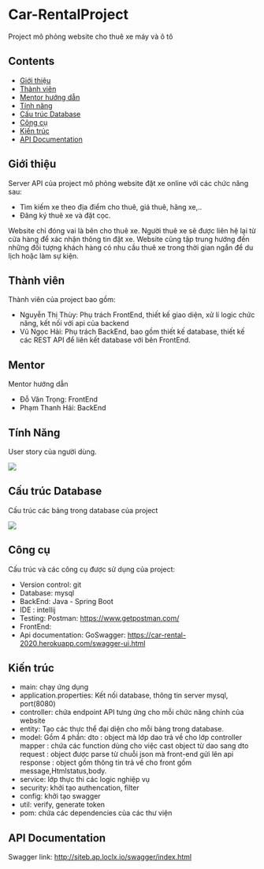 # Car-RentalProject
Project mô phỏng website cho thuê xe máy và ô tô

## Contents
- [Giới thiệu](#Giới-thiệu)
- [Thành viên](#Thành-viên)
- [Mentor hướng dẫn](#Mentor)
- [Tính năng](#Tính-năng)
- [Cấu trúc Database](#Cấu-trúc-Database)
- [Công cụ](#Công-cụ)
- [Kiến trúc](#Kiến-trúc)
- [API Documentation](#API-Documentation)


## Giới thiệu
Server API của project mô phỏng website đặt xe online với các chức năng sau:
- Tìm kiếm xe theo địa điểm cho thuê, giá thuê, hãng xe,..
- Đăng ký thuê xe và đặt cọc.

Website chỉ đóng vai là bên cho thuê xe. Người thuê xe sẽ được liên hệ lại từ cửa hàng để xác nhận thông tin đặt xe. Website cũng tập trung hướng đến những đối tượng khách hàng có nhu cầu thuê xe trong thời gian ngắn để du lịch hoặc làm sự kiện.

## Thành viên
Thành viên của project bao gồm:
- Nguyễn Thị Thùy: Phụ trách FrontEnd, thiết kế giao diện, xử lí logic chức năng, kết nối với api của backend
- Vũ Ngọc Hải: Phụ trách BackEnd, bao gồm thiết kế database, thiết kế các REST API để liên kết database với bên FrontEnd.

## Mentor
Mentor hướng dẫn
- Đỗ Văn Trọng: FrontEnd
- Phạm Thanh Hải: BackEnd

## Tính Năng
User story của người dùng.

<img align="left|middle" src="https://i.imgur.com/isbtagv.png">

## Cấu trúc Database
Cấu trúc các bảng trong database của project

<img align="middle" src="https://i.imgur.com/0uOr82c.png">

## Công cụ
Cấu trúc và các công cụ được sử dụng của project:
- Version control: git
- Database: mysql
- BackEnd: Java - Spring Boot
- IDE : intellij
- Testing: Postman: https://www.getpostman.com/
- FrontEnd:
- Api documentation: GoSwagger: https://car-rental-2020.herokuapp.com/swagger-ui.html

## Kiến trúc
- main: chạy ứng dụng
- application.properties: Kết nối database, thông tin server mysql, port(8080)
- controller: chứa endpoint API tưng ứng cho mỗi chức năng chính của website
- entity: Tạo các thực thể đại diện cho mỗi bảng trong database.
- model: Gồm 4 phần:
        dto : object mà lớp dao trả về cho lớp controller
        mapper : chứa các function dùng cho việc cast object từ dao sang dto
        request : object được parse từ chuỗi json mà front-end gửi lên api
        response : object gồm thông tin trả về cho front gồm message,Htmlstatus,body.
- service: lớp thực thi các logic nghiệp vụ
- security: khởi tạo authencation, filter
- config: khởi tạo swagger
- util: verify, generate token
- pom: chứa các dependencies của các thư viện

## API Documentation
Swagger link: http://siteb.ap.loclx.io/swagger/index.html
